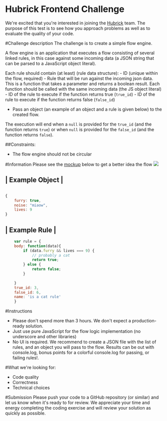 Hubrick Frontend Challenge
========================

We're excited that you're interested in joining the [Hubrick](https://hubrick.com/) team. 
The purpose of this test is to see how you approach problems as well as to evaluate the quality of your code.

#Challenge description
The challenge is to create a simple flow engine.

A flow engine is an application that executes a flow consisting of several linked rules, in this case against some incoming data (a JSON string that can be parsed to a JavaScript object literal). 

Each rule should contain (at least) (rule data structure):
	- ID (unique within the flow, required)
	- Rule that will be run against the incoming json data. This is a function that takes a parameter and returns a boolean result. Each function should be called with the same incoming data (the JS object literal)
	- ID of the rule to execute if the function returns true (`true_id`)
	- ID of the rule to execute if the function returns false (`false_id`)
	 
- Pass an object (an example of an object and a rule is given below) to the created flow. 

The execution will end when a `null` is provided for the `true_id` (and the function returns `true`) or when `null` is provided for the `false_id` (and the function returns `false`).

##Constraints:
-  The flow engine should not be circular

#Information
Please see the [mockup](https://raw.githubusercontent.com/hubrick/frontend-code-challenge/master/frontend-challenge-flow-mockup.png) below to get a better idea the flow
![](https://raw.githubusercontent.com/hubrick/frontend-code-challenge/master/frontend-challenge-flow-mockup.png)

| Example Object |
------------------
```javascript

{
	furry: true,
	noise: "miaow",
	lives: 9
}

```
| Example Rule |
------------------
```javascript
	var rule = {
	body: function(data){
		if (data.furry && lives === 9) {
			// probably a cat
			return true;
		} else {
			return false;
		}
		
	}
	true_id: 3,
	false_id: 6,
	name: 'is a cat rule'
	}

```


#Instructions
- Please don't spend more than 3 hours. We don't expect a production-ready solution.
- Just use pure JavaScript for the flow logic implementation (no underscore and other libraries)
- No UI is required. We recommend to create a JSON file with the list of rules, and an object you will pass to the flow. Results can be out with console.log, bonus points for a colorful console.log for passing, or failing rules!.

#What we're looking for:
- Code quality
- Correctness
- Technical choices

#Submission
Please push your code to a GitHub repository (or similar) and let us know when it's ready to for review. We appreciate your time and energy completing the coding exercise and will review your solution as quickly as possible.
